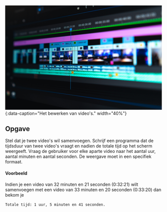 ![Het bewerken van video's.](media/peter-stumpf-yk9VXp4W5-Q-unsplash.jpg "Foto door Peter Stumpf op Unsplash."){:data-caption="Het bewerken van video's." width="40%"}

## Opgave
Stel dat je twee video's wil samenvoegen. Schrijf een programma dat de tijdsduur van twee video's vraagt en nadien de totale tijd op het scherm weergeeft. 
Vraag de gebruiker voor elke aparte video naar het aantal uur, aantal minuten en aantal seconden. De weergave moet in een specifiek formaat.

#### Voorbeeld
Indien je een video van 32 minuten en 21 seconden (0:32:21) wilt samenvoegen met een video van 33 minuten en 20 seconden (0:33:20) dan bekom je
```
Totale tijd: 1 uur, 5 minuten en 41 seconden.
```